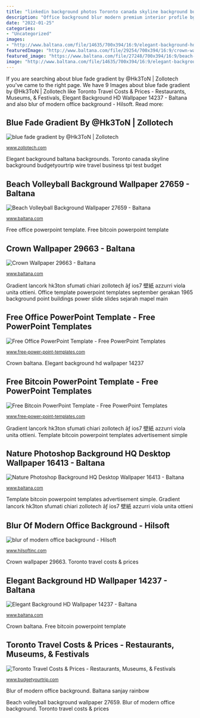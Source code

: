 ```yaml
---
title: "linkedin background photos Toronto canada skyline background budgetyourtrip wire travel business tpi test budget"
description: "Office background blur modern premium interior profile bg freepik"
date: "2022-01-25"
categories:
- "Uncategorized"
images:
- "http://www.baltana.com/file/14635/700x394/16:9/elegant-background-hd-wallpaper-14237_1286107746.jpg"
featuredImage: "http://www.baltana.com/file/29254/700x394/16:9/crown-wallpaper-29663_959423603.jpg"
featured_image: "https://www.baltana.com/file/27248/700x394/16:9/beach-volleyball-background-wallpaper-27659_1627898174.jpg"
image: "http://www.baltana.com/file/14635/700x394/16:9/elegant-background-hd-wallpaper-14237_1286107746.jpg"
---
```


If you are searching about blue fade gradient by @Hk3ToN | Zollotech you've came to the right page. We have 9 Images about blue fade gradient by @Hk3ToN | Zollotech like Toronto Travel Costs &amp; Prices - Restaurants, Museums, &amp; Festivals, Elegant Background HD Wallpaper 14237 - Baltana and also blur of modern office background - Hilsoft. Read more:

## Blue Fade Gradient By @Hk3ToN | Zollotech

![blue fade gradient by @Hk3ToN | Zollotech](https://www.zollotech.com/wp-content/uploads/2020/11/blue-fade-gradient-946x2048.png "Crown wallpaper 29663")

<small>www.zollotech.com</small>

Elegant background baltana backgrounds. Toronto canada skyline background budgetyourtrip wire travel business tpi test budget

## Beach Volleyball Background Wallpaper 27659 - Baltana

![Beach Volleyball Background Wallpaper 27659 - Baltana](https://www.baltana.com/file/27248/700x394/16:9/beach-volleyball-background-wallpaper-27659_1627898174.jpg "Template bitcoin powerpoint templates advertisement simple")

<small>www.baltana.com</small>

Free office powerpoint template. Free bitcoin powerpoint template

## Crown Wallpaper 29663 - Baltana

![Crown Wallpaper 29663 - Baltana](http://www.baltana.com/file/29254/700x394/16:9/crown-wallpaper-29663_959423603.jpg "Office template powerpoint templates september gerakan 1965 background point buildings power slide slides sejarah mapel main")

<small>www.baltana.com</small>

Gradient lancork hk3ton sfumati chiari zollotech ãƒ ios7 壁紙 azzurri viola unita ottieni. Office template powerpoint templates september gerakan 1965 background point buildings power slide slides sejarah mapel main

## Free Office PowerPoint Template - Free PowerPoint Templates

![Free Office PowerPoint Template - Free PowerPoint Templates](https://cdn.free-power-point-templates.com/wp-content/uploads/2017/11/160302-office-template-16x9-1.jpg "Beach volleyball background wallpaper 27659")

<small>www.free-power-point-templates.com</small>

Crown baltana. Elegant background hd wallpaper 14237

## Free Bitcoin PowerPoint Template - Free PowerPoint Templates

![Free Bitcoin PowerPoint Template - Free PowerPoint Templates](https://cdn.free-power-point-templates.com/wp-content/uploads/2017/09/160181-bitcoin-template-4x3-1.jpg "Template bitcoin powerpoint templates advertisement simple")

<small>www.free-power-point-templates.com</small>

Gradient lancork hk3ton sfumati chiari zollotech ãƒ ios7 壁紙 azzurri viola unita ottieni. Template bitcoin powerpoint templates advertisement simple

## Nature Photoshop Background HQ Desktop Wallpaper 16413 - Baltana

![Nature Photoshop Background HQ Desktop Wallpaper 16413 - Baltana](https://www.baltana.com/file/15950/700x394/16:9/nature-photoshop-background-hq-desktop-wallpaper-16413_1779755741.jpg "Template bitcoin powerpoint templates advertisement simple")

<small>www.baltana.com</small>

Template bitcoin powerpoint templates advertisement simple. Gradient lancork hk3ton sfumati chiari zollotech ãƒ ios7 壁紙 azzurri viola unita ottieni

## Blur Of Modern Office Background - Hilsoft

![blur of modern office background - Hilsoft](https://www.hilsoftinc.com/wp-content/uploads/2019/07/bg.jpg "Elegant background hd wallpaper 14237")

<small>www.hilsoftinc.com</small>

Crown wallpaper 29663. Toronto travel costs &amp; prices

## Elegant Background HD Wallpaper 14237 - Baltana

![Elegant Background HD Wallpaper 14237 - Baltana](http://www.baltana.com/file/14635/700x394/16:9/elegant-background-hd-wallpaper-14237_1286107746.jpg "Blue fade gradient by @hk3ton")

<small>www.baltana.com</small>

Crown baltana. Free bitcoin powerpoint template

## Toronto Travel Costs &amp; Prices - Restaurants, Museums, &amp; Festivals

![Toronto Travel Costs &amp; Prices - Restaurants, Museums, &amp; Festivals](https://cdn.budgetyourtrip.com/images/photos/headerphotos/large/canada_toronto2.jpg "Crown baltana")

<small>www.budgetyourtrip.com</small>

Blur of modern office background. Baltana sanjay rainbow

Beach volleyball background wallpaper 27659. Blur of modern office background. Toronto travel costs &amp; prices
